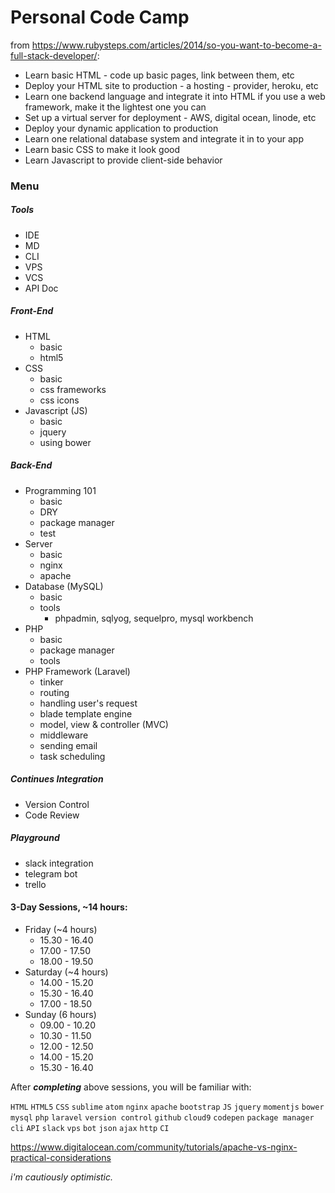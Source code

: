 # Personal Code Camp

from https://www.rubysteps.com/articles/2014/so-you-want-to-become-a-full-stack-developer/:

- Learn basic HTML - code up basic pages, link between them, etc
- Deploy your HTML site to production - a hosting - provider, heroku, etc
- Learn one backend language and integrate it into HTML if you use a web framework, make it the lightest one you can
- Set up a virtual server for deployment - AWS, digital ocean, linode, etc
- Deploy your dynamic application to production
- Learn one relational database system and integrate it in to your app
- Learn basic CSS to make it look good
- Learn Javascript to provide client-side behavior

### Menu
##### Tools
- IDE
- MD
- CLI
- VPS
- VCS
- API Doc

##### Front-End
- HTML
  - basic
  - html5
- CSS
  - basic
  - css frameworks
  - css icons
- Javascript (JS)
  - basic
  - jquery
  - using bower

##### Back-End
- Programming 101
  - basic
  - DRY
  - package manager
  - test
- Server
  - basic
  - nginx
  - apache
- Database (MySQL)
  - basic
  - tools
    - phpadmin, sqlyog, sequelpro, mysql workbench
- PHP
  - basic
  - package manager
  - tools
- PHP Framework (Laravel)
  - tinker
  - routing
  - handling user's request
  - blade template engine
  - model, view & controller (MVC)
  - middleware
  - sending email
  - task scheduling

##### Continues Integration
- Version Control
- Code Review

##### Playground
- slack integration
- telegram bot
- trello 

#### 3-Day Sessions, ~14 hours:
- Friday (~4 hours)
  - 15.30 - 16.40
  - 17.00 - 17.50
  - 18.00 - 19.50
- Saturday (~4 hours)
  - 14.00 - 15.20
  - 15.30 - 16.40
  - 17.00 - 18.50
- Sunday (6 hours)
  - 09.00 - 10.20
  - 10.30 - 11.50
  - 12.00 - 12.50
  - 14.00 - 15.20
  - 15.30 - 16.40

After ***completing*** above sessions, you will be familiar with:

`HTML` `HTML5` `CSS` `sublime` `atom` `nginx` `apache` `bootstrap` `JS` `jquery` `momentjs` `bower` `mysql` `php` `laravel` `version control` `github` `cloud9` `codepen` `package manager` `cli` `API` `slack` `vps` `bot` `json` `ajax` `http` `CI`

https://www.digitalocean.com/community/tutorials/apache-vs-nginx-practical-considerations

*i'm cautiously optimistic.*